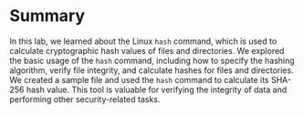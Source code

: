# Summary

In this lab, we learned about the Linux `hash` command, which is used to calculate cryptographic hash values of files and directories. We explored the basic usage of the `hash` command, including how to specify the hashing algorithm, verify file integrity, and calculate hashes for files and directories. We created a sample file and used the `hash` command to calculate its SHA-256 hash value. This tool is valuable for verifying the integrity of data and performing other security-related tasks.
